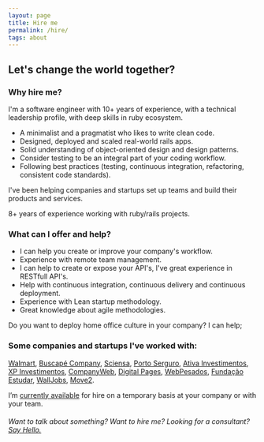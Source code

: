```yaml
---
layout: page
title: Hire me
permalink: /hire/
tags: about
---
```

## Let's change the world together?

### Why hire me?

I'm a software engineer with 10+ years of experience, with a technical leadership profile, with deep skills in ruby ecosystem.

* A minimalist and a pragmatist who likes to write clean code.
* Designed, deployed and scaled real-world rails apps.
* Solid understanding of object-oriented design and design patterns.
* Consider testing to be an integral part of your coding workflow.
* Following best practices (testing, continuous integration, refactoring, consistent code standards).


I've been helping companies and startups set up teams and build their products and services.

8+ years of experience working with ruby/rails projects.


### What can I offer and help?

* I can help you create or improve your company's workflow.
* Experience with remote team management.
* I can help to create or expose your API's, I've great experience in RESTfull API's.
* Help with continuous integration, continuous delivery and continuous deployment.
* Experience with Lean startup methodology.
* Great knowledge about agile methodologies.

Do you want to deploy home office culture in your company? I can help;


### Some companies and startups I've worked with:

[Walmart](https://www.walmart.com.br), [Buscapé Company](http://www.buscapecompany.com), [Sciensa](http://www.sciensa.com), [Porto Serguro](https://www.portoseguro.com.br), [Ativa Investimentos](https://www.ativainvestimentos.com.br), [XP Investimentos](https://investimentos.xpi.com.br/), [CompanyWeb](http://www.companyweb.com.br), [Digital Pages](http://digitalpages.com.br), [WebPesados](http://webpesados.com.br),
[Fundação Estudar](https://www.estudar.org.br), [WallJobs](http://www.walljobs.com.br/), [Move2](http://move2.com.br).

I’m [currently available](/contact) for hire on a temporary basis at your company or with your team.


###### Want to talk about something? Want to hire me? Looking for a consultant? [Say Hello.](/contact)
